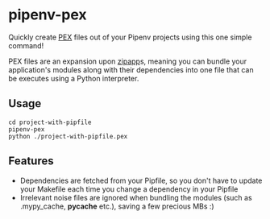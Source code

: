 # pipenv-pex
Quickly create [PEX](https://github.com/pantsbuild/pex) files out of your
Pipenv projects using this one simple command!

PEX files are an expansion upon [zipapp](https://docs.python.org/3/library/zipapp.html)s, meaning you can bundle your application's modules along with their dependencies into one file that can be executes using a Python interpreter.

## Usage
``` shell
cd project-with-pipfile
pipenv-pex
python ./project-with-pipfile.pex
```

## Features
- Dependencies are fetched from your Pipfile, so you don't have to update your Makefile each time you change a dependency in your Pipfile
- Irrelevant noise files are ignored when bundling the modules (such as .mypy_cache, __pycache__ etc.), saving a few precious MBs :)
